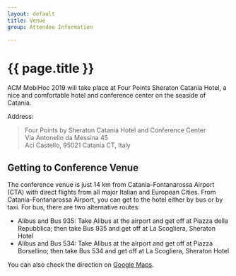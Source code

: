 ```yaml
---
layout: default
title: Venue
group: Attendee Information

---
```


# {{ page.title }}

ACM MobiHoc 2019 will take place at Four Points Sheraton Catania Hotel, a nice and comfortable hotel and conference center on the seaside of Catania.
<div class="clearfix"></div>

Address:

  > Four Points by Sheraton Catania Hotel and Conference Center  
  > Via Antonello da Messina 45  
  > Aci Castello, 95021 Catania CT, Italy

## Getting to Conference Venue

The conference venue is just 14 km from Catania–Fontanarossa Airport (CTA) with direct flights from all major Italian and European Cities. From Catania–Fontanarossa Airport, you can get to the hotel either by bus or by taxi. For bus, there are two alternative routes:

- Alibus and Bus 935: Take Alibus at the airport and get off at Piazza della Repubblica; then take Bus 935 and get off at La Scogliera, Sheraton Hotel
- Alibus and Bus 534: Take Alibus at the airport and get off at Piazza Borsellino; then take Bus 534 and get off at La Scogliera, Sheraton Hotel

You can also check the direction on [Google Maps](https://www.google.com/maps/dir/Catania+Airport,+Via+Fontanarossa,+Catania,+Province+of+Catania,+Italy/Four+Points+by+Sheraton+Catania+Hotel+%26+Conference+Center,+Aci+Castello,+Province+of+Catania/@37.5047258,15.0566919,13z/data=!4m14!4m13!1m5!1m1!1s0x1313e259b8b66707:0xec956aaf5d57793!2m2!1d15.0657746!2d37.4673046!1m5!1m1!1s0x1313fb79d73a3ec9:0x47b27df5bd303097!2m2!1d15.136547!2d37.5422117!3e0).  

